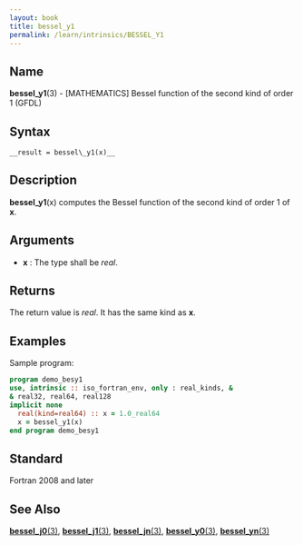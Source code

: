 ```yaml
---
layout: book
title: bessel_y1
permalink: /learn/intrinsics/BESSEL_Y1
---
```

## __Name__

__bessel\_y1__(3) - \[MATHEMATICS\] Bessel function of the second kind of order 1
(GFDL)

## __Syntax__

    __result = bessel\_y1(x)__

## __Description__

__bessel\_y1__(x) computes the Bessel function of the second
kind of order 1 of __x__.

## __Arguments__

  - __x__
    : The type shall be _real_.

## __Returns__

The return value is _real_. It has the same kind as __x__.

## __Examples__

Sample program:

```fortran
program demo_besy1
use, intrinsic :: iso_fortran_env, only : real_kinds, &
& real32, real64, real128
implicit none
  real(kind=real64) :: x = 1.0_real64
  x = bessel_y1(x)
end program demo_besy1
```

## __Standard__

Fortran 2008 and later

## __See Also__

[__bessel\_j0__(3)](BESSEL_J0),
[__bessel\_j1__(3)](BESSEL_J1),
[__bessel\_jn__(3)](BESSEL_JN), 
[__bessel\_y0__(3)](BESSEL_Y0),
[__bessel\_yn__(3)](BESSEL_YN)
